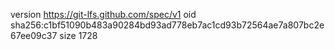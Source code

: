 version https://git-lfs.github.com/spec/v1
oid sha256:c1bf51090b483a90284bd93ad778eb7ac1cd93b72564ae7a807bc2e67ee09c37
size 1728
